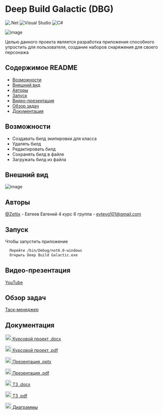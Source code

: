 # Deep Build Galactic (DBG)
![.Net](https://img.shields.io/badge/.NET-5C2D91?style=for-the-badge&logo=.net&logoColor=white)
![Visual Studio](https://img.shields.io/badge/Visual%20Studio-5C2D91.svg?style=for-the-badge&logo=visual-studio&logoColor=white)
![C#](https://img.shields.io/badge/c%23-%23239120.svg?style=for-the-badge&logo=c-sharp&logoColor=white)

![image](https://user-images.githubusercontent.com/92426154/202459054-48c97144-b374-410c-a1b0-c3c137ad43c1.png)

Целью данного проекта является разработка приложения способного
упростить для пользователя, создание наборов снаряжения для своего персонажа

## Содержимое README

- [Возможности](https://github.com/Zeltix/Deep-Build-Galactic-DBG/edit/main/README.md#%D0%B2%D0%BE%D0%B7%D0%BC%D0%BE%D0%B6%D0%BD%D0%BE%D1%81%D1%82%D0%B8)
- [Внешний вид](https://github.com/Zeltix/Deep-Build-Galactic-DBG/edit/main/README.md#%D0%B2%D0%BD%D0%B5%D1%88%D0%BD%D0%B8%D0%B9-%D0%B2%D0%B8%D0%B4)
- [Авторы](https://github.com/Zeltix/Deep-Build-Galactic-DBG/edit/main/README.md#%D0%B0%D0%B2%D1%82%D0%BE%D1%80%D1%8B)
- [Запуск](https://github.com/Zeltix/Deep-Build-Galactic-DBG/edit/main/README.md#%D0%B7%D0%B0%D0%BF%D1%83%D1%81%D0%BA)
- [Видео-презентация](https://github.com/Zeltix/Deep-Build-Galactic-DBG/edit/main/README.md#%D0%B2%D0%B8%D0%B4%D0%B5%D0%BE-%D0%BF%D1%80%D0%B5%D0%B7%D0%B5%D0%BD%D1%82%D0%B0%D1%86%D0%B8%D1%8F)
- [Обзор задач](https://github.com/Zeltix/Deep-Build-Galactic-DBG/edit/main/README.md#%D0%BE%D0%B1%D0%B7%D0%BE%D1%80-%D0%B7%D0%B0%D0%B4%D0%B0%D1%87)
- [Документация](https://github.com/Zeltix/Deep-Build-Galactic-DBG/edit/main/README.md#%D0%B4%D0%BE%D0%BA%D1%83%D0%BC%D0%B5%D0%BD%D1%82%D0%B0%D1%86%D0%B8%D1%8F)

## Возможности
- Создавать билд экипировки для класса
- Удалять билд
- Редактировать билд
- Сохранять билд в файле
- Загружать билд из файла

## Внешний вид
![image](https://user-images.githubusercontent.com/92426154/202453378-9fb0ea19-dd55-4f98-acf0-035add0519fb.png)


## Авторы
[@Zeltix](https://github.com/Zeltix) - Евтеев Евгений 4 курс 6 группа - evtevg101@gmail.com

## Запуск
Чтобы запустить приложение
```bash
  Перейти /bin/Debug/net6.0-windows
  Открыть Deep Build Galactic.exe
```

## Видео-презентация
[YouTube](https://youtu.be/TEy17AAuC7Q)

## Обзор задач
[Таск-менеджер](https://github.com/users/Zeltix/projects/1/views/1)

## Документация
<img src="https://cdn-icons-png.flaticon.com/512/281/281760.png" alt="Doc" width="20" height="20"/>[ Курсовой проект .docx](https://github.com/Zeltix/Deep-Build-Galactic-DBG/blob/docs/%D0%9A%D1%83%D1%80%D1%81%D0%BE%D0%B2%D0%BE%D0%B9%20%D0%BF%D1%80%D0%BE%D0%B5%D0%BA%D1%82.docx)

<img src="https://cdn-icons-png.flaticon.com/512/337/337946.png" alt="Doc" width="20" height="20"/>[ Курсовой проект .pdf](https://github.com/Zeltix/Deep-Build-Galactic-DBG/blob/docs/%D0%9A%D1%83%D1%80%D1%81%D0%BE%D0%B2%D0%BE%D0%B9%20%D0%BF%D1%80%D0%BE%D0%B5%D0%BA%D1%82.pdf)

<img src="https://cdn-icons-png.flaticon.com/512/281/281760.png" alt="Doc" width="20" height="20"/>[ Презентация .pptx](https://github.com/Zeltix/Deep-Build-Galactic-DBG/blob/docs/Deep%20Build%20Galactic.pptx)

<img src="https://cdn-icons-png.flaticon.com/512/337/337946.png" alt="Doc" width="20" height="20"/>[ Презентация .pdf](https://github.com/Zeltix/Deep-Build-Galactic-DBG/blob/docs/Deep%20Build%20Galactic.pdf)

<img src="https://cdn-icons-png.flaticon.com/512/281/281760.png" alt="Doc" width="20" height="20"/>[ ТЗ .docx](https://github.com/Zeltix/Deep-Build-Galactic-DBG/blob/docs/%D0%A2%D0%97.docx)

<img src="https://cdn-icons-png.flaticon.com/512/337/337946.png" alt="Doc" width="20" height="20"/>[ ТЗ .pdf](https://github.com/Zeltix/Deep-Build-Galactic-DBG/blob/docs/%D0%A2%D0%97.pdf)

<img src="https://cdn-icons-png.flaticon.com/512/7170/7170247.png" alt="Doc" width="20" height="20"/>[ Диаграммы](https://github.com/Zeltix/Deep-Build-Galactic-DBG/tree/docs)
